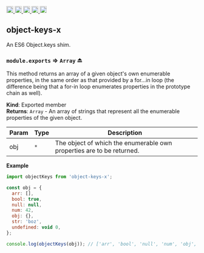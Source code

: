 <a href="https://travis-ci.org/Xotic750/object-keys-x"
  title="Travis status">
<img
  src="https://travis-ci.org/Xotic750/object-keys-x.svg?branch=master"
  alt="Travis status" height="18">
</a>
<a href="https://david-dm.org/Xotic750/object-keys-x"
  title="Dependency status">
<img src="https://david-dm.org/Xotic750/object-keys-x/status.svg"
  alt="Dependency status" height="18"/>
</a>
<a
  href="https://david-dm.org/Xotic750/object-keys-x?type=dev"
  title="devDependency status">
<img src="https://david-dm.org/Xotic750/object-keys-x/dev-status.svg"
  alt="devDependency status" height="18"/>
</a>
<a href="https://badge.fury.io/js/object-keys-x"
  title="npm version">
<img src="https://badge.fury.io/js/object-keys-x.svg"
  alt="npm version" height="18">
</a>
<a href="https://www.jsdelivr.com/package/npm/object-keys-x"
  title="jsDelivr hits">
<img src="https://data.jsdelivr.com/v1/package/npm/object-keys-x/badge?style=rounded"
  alt="jsDelivr hits" height="18">
</a>

<a name="module_object-keys-x"></a>

## object-keys-x

An ES6 Object.keys shim.

<a name="exp_module_object-keys-x--module.exports"></a>

### `module.exports` ⇒ <code>Array</code> ⏏

This method returns an array of a given object's own enumerable properties,
in the same order as that provided by a for...in loop (the difference being
that a for-in loop enumerates properties in the prototype chain as well).

**Kind**: Exported member  
**Returns**: <code>Array</code> - An array of strings that represent all the enumerable properties of the given object.

| Param | Type            | Description                                                           |
| ----- | --------------- | --------------------------------------------------------------------- |
| obj   | <code>\*</code> | The object of which the enumerable own properties are to be returned. |

**Example**

```js
import objectKeys from 'object-keys-x';

const obj = {
  arr: [],
  bool: true,
  null: null,
  num: 42,
  obj: {},
  str: 'boz',
  undefined: void 0,
};

console.log(objectKeys(obj)); // ['arr', 'bool', 'null', 'num', 'obj', 'str', 'undefined']
```
